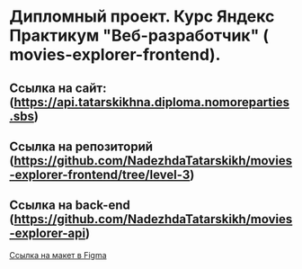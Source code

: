 # Дипломный проект. Курс Яндекс Практикум "Веб-разработчик" ( movies-explorer-frontend).


## Ссылка на сайт: (https://api.tatarskikhna.diploma.nomoreparties.sbs)

## Ссылка на репозиторий (https://github.com/NadezhdaTatarskikh/movies-explorer-frontend/tree/level-3)

## Ссылка на back-end (https://github.com/NadezhdaTatarskikh/movies-explorer-api)

[Ссылка на макет в Figma](https://www.figma.com/file/9bYpNOf4MaiVpk6Fy13YAe/Diploma-(Copy)?node-id=39562%3A33654&mode=dev)